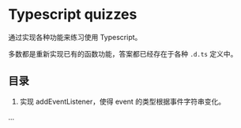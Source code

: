 # Typescript quizzes

通过实现各种功能来练习使用 Typescript。

多数都是重新实现已有的函数功能，答案都已经存在于各种 `.d.ts` 定义中。


## 目录

1. 实现 addEventListener，使得 event 的类型根据事件字符串变化。

...

